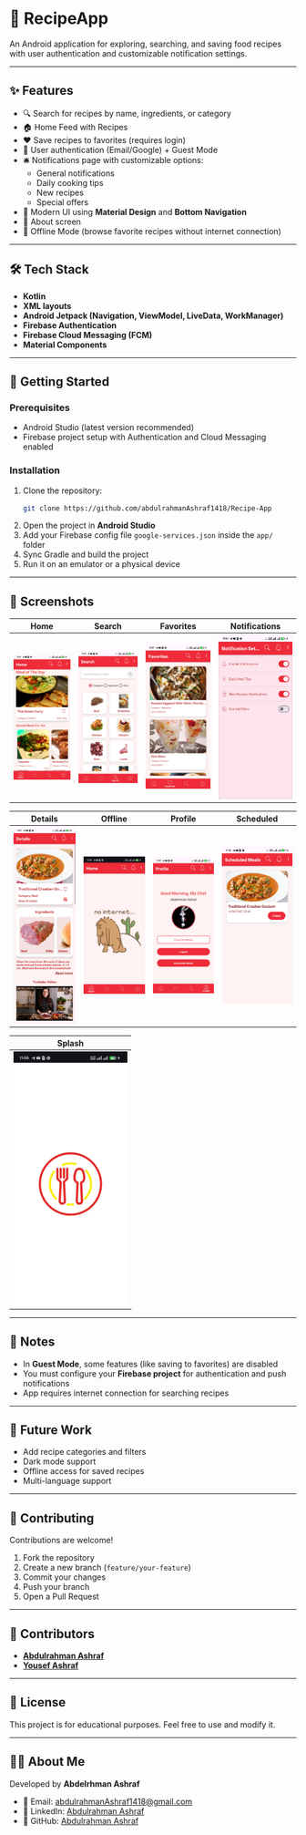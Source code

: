 # 🍲 RecipeApp

An Android application for exploring, searching, and saving food recipes with user authentication and customizable notification settings.  

---

## ✨ Features
- 🔍 Search for recipes by name, ingredients, or category  
- 🏠 Home Feed with Recipes  
- ❤️ Save recipes to favorites (requires login)  
- 👤 User authentication (Email/Google) + Guest Mode  
- 🛎️ Notifications page with customizable options:  
  - General notifications  
  - Daily cooking tips  
  - New recipes  
  - Special offers  
- 📱 Modern UI using **Material Design** and **Bottom Navigation**  
- 📄 About screen  
- 📶 Offline Mode (browse favorite recipes without internet connection)  


---

## 🛠️ Tech Stack
- **Kotlin**  
- **XML layouts**  
- **Android Jetpack (Navigation, ViewModel, LiveData, WorkManager)**  
- **Firebase Authentication**  
- **Firebase Cloud Messaging (FCM)**  
- **Material Components**  

---

## 🚀 Getting Started
### Prerequisites
- Android Studio (latest version recommended)  
- Firebase project setup with Authentication and Cloud Messaging enabled  

### Installation
1. Clone the repository:
   ```bash
   git clone https://github.com/abdulrahmanAshraf1418/Recipe-App
   ```
2. Open the project in **Android Studio**  
3. Add your Firebase config file `google-services.json` inside the `app/` folder  
4. Sync Gradle and build the project  
5. Run it on an emulator or a physical device  

---

## 📸 Screenshots

| Home | Search | Favorites | Notifications |
|------|--------|-----------|----------------|
| <img src="app/src/main/res/mipmap-hdpi/scr_home.jpg" alt="Home" width="200"/> | <img src="app/src/main/res/mipmap-hdpi/scr_search.jpg" alt="Search" width="200"/> | <img src="app/src/main/res/mipmap-hdpi/scr_favorite.jpg" alt="Favorite" width="200"/> | <img src="app/src/main/res/mipmap-hdpi/scr_notification.jpg" alt="Notifications" width="200"/> |

| Details | Offline | Profile | Scheduled |
|---------|---------|---------|-----------|
| <img src="app/src/main/res/mipmap-hdpi/scr_details.jpg" alt="Details" width="200"/> | <img src="app/src/main/res/mipmap-hdpi/scr_offline.jpg" alt="Offline" width="200"/> | <img src="app/src/main/res/mipmap-hdpi/scr_profile.jpg" alt="Profile" width="200"/> | <img src="app/src/main/res/mipmap-hdpi/scr_scheduled.jpg" alt="Scheduled" width="200"/> |

| Splash |
|--------|
| <img src="app/src/main/res/mipmap-hdpi/scr_splash.jpg" alt="Splash" width="200"/> |


---

## 📌 Notes
- In **Guest Mode**, some features (like saving to favorites) are disabled  
- You must configure your **Firebase project** for authentication and push notifications
- App requires internet connection for searching recipes
---

## 🔮 Future Work
- Add recipe categories and filters  
- Dark mode support  
- Offline access for saved recipes  
- Multi-language support  

---

## 🤝 Contributing
Contributions are welcome!  
1. Fork the repository  
2. Create a new branch (`feature/your-feature`)  
3. Commit your changes  
4. Push your branch  
5. Open a Pull Request  

---

## 👥 Contributors
- **[Abdulrahman Ashraf](https://github.com/abdulrahmanAshraf1418)**
- **[Yousef Ashraf](https://github.com/Yousef-Ashraf01)**

---


## 📄 License
This project is for educational purposes. Feel free to use and modify it.  

---

## 👨‍💻 About Me
Developed by **Abdelrhman Ashraf**  
- 📧 Email: [abdulrahmanAshraf1418@gmail.com](mailto:abdulrahmanAshraf1418@gmail.com)
- 💼 LinkedIn: [Abdulrahman Ashraf](https://linkedin.com/in/abdulrahmanashraf1418)  
- 🐙 GitHub: [Abdulrahman Ashraf](https://github.com/abdulrahmanAshraf1418)  
